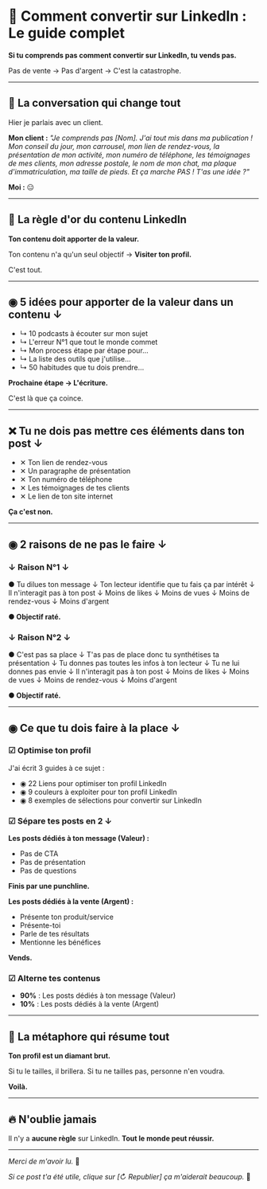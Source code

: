 # 🚀 Comment convertir sur LinkedIn : Le guide complet

**Si tu comprends pas comment convertir sur LinkedIn, tu vends pas.**

Pas de vente → Pas d'argent → C'est la catastrophe.

---

## 💬 La conversation qui change tout

Hier je parlais avec un client.

**Mon client :** *"Je comprends pas [Nom]. J'ai tout mis dans ma publication ! Mon conseil du jour, mon carrousel, mon lien de rendez-vous, la présentation de mon activité, mon numéro de téléphone, les témoignages de mes clients, mon adresse postale, le nom de mon chat, ma plaque d'immatriculation, ma taille de pieds. Et ça marche PAS ! T'as une idée ?"*

**Moi :** 😑

---

## 🎯 La règle d'or du contenu LinkedIn

**Ton contenu doit apporter de la valeur.**

Ton contenu n'a qu'un seul objectif → **Visiter ton profil.**

C'est tout.

---

## ◉ 5 idées pour apporter de la valeur dans un contenu ↓

- ↳ 10 podcasts à écouter sur mon sujet
- ↳ L'erreur N°1 que tout le monde commet
- ↳ Mon process étape par étape pour…
- ↳ La liste des outils que j'utilise…
- ↳ 50 habitudes que tu dois prendre…

**Prochaine étape → L'écriture.**

C'est là que ça coince.

---

## ❌ Tu ne dois pas mettre ces éléments dans ton post ↓

- ✕ Ton lien de rendez-vous
- ✕ Un paragraphe de présentation
- ✕ Ton numéro de téléphone
- ✕ Les témoignages de tes clients
- ✕ Le lien de ton site internet

**Ça c'est non.**

---

## ◉ 2 raisons de ne pas le faire ↓

### ↓ Raison N°1 ↓

● Tu dilues ton message
↓ Ton lecteur identifie que tu fais ça par intérêt
↓ Il n'interagit pas à ton post
↓ Moins de likes
↓ Moins de vues
↓ Moins de rendez-vous
↓ Moins d'argent

**● Objectif raté.**

### ↓ Raison N°2 ↓

● C'est pas sa place
↓ T'as pas de place donc tu synthétises ta présentation
↓ Tu donnes pas toutes les infos à ton lecteur
↓ Tu ne lui donnes pas envie
↓ Il n'interagit pas à ton post
↓ Moins de likes
↓ Moins de vues
↓ Moins de rendez-vous
↓ Moins d'argent

**● Objectif raté.**

---

## ◉ Ce que tu dois faire à la place ↓

### ☑︎ Optimise ton profil

J'ai écrit 3 guides à ce sujet :

- ◉ 22 Liens pour optimiser ton profil LinkedIn
- ◉ 9 couleurs à exploiter pour ton profil LinkedIn  
- ◉ 8 exemples de sélections pour convertir sur LinkedIn

### ☑︎ Sépare tes posts en 2 ↓

**Les posts dédiés à ton message (Valeur) :**
- Pas de CTA
- Pas de présentation
- Pas de questions

**Finis par une punchline.**

**Les posts dédiés à la vente (Argent) :**
- Présente ton produit/service
- Présente-toi
- Parle de tes résultats
- Mentionne les bénéfices

**Vends.**

### ☑︎ Alterne tes contenus

- **90%** : Les posts dédiés à ton message (Valeur)
- **10%** : Les posts dédiés à la vente (Argent)

---

## 💎 La métaphore qui résume tout

**Ton profil est un diamant brut.**

Si tu le tailles, il brillera.
Si tu ne tailles pas, personne n'en voudra.

**Voilà.**

---

## 🔥 N'oublie jamais

Il n'y a **aucune règle** sur LinkedIn.
**Tout le monde peut réussir.**

---

*Merci de m'avoir lu.* 🙏

*Si ce post t'a été utile, clique sur [↻ Republier] ça m'aiderait beaucoup.* 🤍
